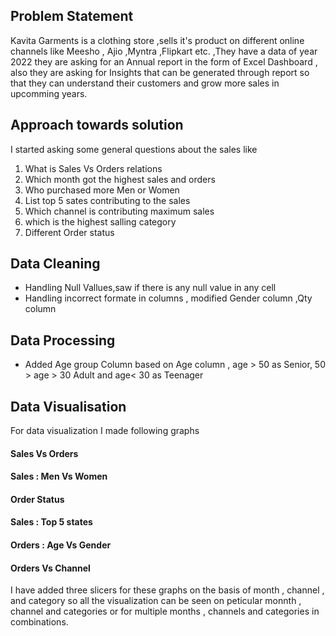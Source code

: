 ## Problem Statement 
Kavita Garments is a clothing store ,sells it's product on different online channels like Meesho , Ajio ,Myntra ,Flipkart etc.
,They have a data of year 2022 they are asking for an Annual report in the form of Excel Dashboard , also they are asking for Insights that can be 
generated through report so that they can understand their customers and grow more sales in upcomming years.

## Approach towards solution
I started asking some general questions about the sales like 

1. What is  Sales Vs Orders relations 
2. Which month got the highest sales and orders
3. Who purchased more Men or Women
4. List top 5 sates contributing to the sales
5. Which channel is contributing maximum sales
6. which is the highest salling category
7. Different Order status

## Data Cleaning 

- Handling Null Vallues,saw if there is any null value in any cell
- Handling incorrect formate in columns , modified Gender column ,Qty column

## Data Processing

- Added Age group Column  based on Age column , age > 50 as Senior, 50 > age > 30 Adult and age< 30 as Teenager

## Data Visualisation
For data visualization I made following graphs 

#### Sales Vs Orders 

#### Sales : Men Vs Women

#### Order Status 

#### Sales : Top 5 states

#### Orders : Age Vs Gender

#### Orders Vs Channel

I have added three slicers for these graphs on the basis of month , channel , and category so all the visualization can be seen on peticular monnth , channel and categories or for multiple months , channels and categories 
in combinations.


